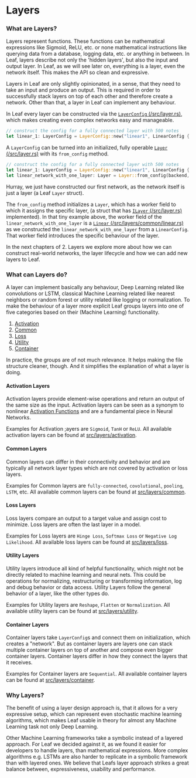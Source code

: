 # Layers

### What are Layers?

Layers represent functions. These functions can be mathematical expressions
like Sigmoid, ReLU, etc. or none mathematical instructions like querying data
from a database, logging data, etc. or anything in between. In Leaf, layers describe
not only the 'hidden layers', but also the input and output layer. In Leaf, as we
will see later on, everything is a layer, even the network itself. This makes the
API so clean and expressive.

Layers in Leaf are only slightly opinionated, in a sense, that they need to take
an input and produce an output. This is required in order to successfully stack
layers on top of each other and therefore create a network. Other than that, a
layer in Leaf can implement any behaviour.

In Leaf every layer can be constructed via the [`LayerConfig`
(/src/layer.rs)][layer-config], which makes creating even complex networks easy
and manageable.

```rust
// construct the config for a fully connected layer with 500 notes
let linear_1: LayerConfig = LayerConfig::new("linear1", LinearConfig { output_size: 500 })
```

A `LayerConfig` can be turned into an initialized, fully operable [`Layer`
(/src/layer.rs)][layer] with its `from_config` method.

```rust
// construct the config for a fully connected layer with 500 notes
let linear_1: LayerConfig = LayerConfig::new("linear1", LinearConfig { output_size: 500 })
let linear_network_with_one_layer: Layer = Layer::from_config(backend, &linear_1);
```

Hurray, we just have constructed our first network, as the network itself is
just a layer (a Leaf `Layer` struct). 

The `from_config` method initializes a `Layer`, which has a worker field to which
it assigns the specific layer, (a struct that has [`ILayer` (/src/layer.rs)][ilayer] implemented).
In that tiny example above, the worker field of the `linear_network_with_one_layer`
is a [`Linear` (/src/layers/common/linear.rs)][linear-layer] as we constructed
the `linear_network_with_one_layer` from a `LinearConfig`. That worker field
introduces the specific behaviour of the layer.

In the next chapters of 2. Layers we explore more about how we can construct
real-world networks, the layer lifecycle and how we can add new layers to Leaf.

[layer-config]: https://github.com/autumnai/leaf/blob/master/src/layer.rs
[layer]: https://github.com/autumnai/leaf/blob/master/src/layer.rs
[ilayer]: https://github.com/autumnai/leaf/blob/master/src/layer.rs
[linear-layer]: https://github.com/autumnai/leaf/blob/master/src/layers/common/linear.rs

### What can Layers do?

A layer can implement basically any behaviour, Deep Learning related like
convolutions or LSTM, classical Machine Learning related like nearest neighbors
or random forest or utility related like logging or normalization. To make the
behaviour of a layer more explicit Leaf groups layers into one of five
categories based on their (Machine Learning) functionality.

1) [Activation](#Activation&#32;Layers)
2) [Common](#Common&#32;Layers)
3) [Loss](#Loss&#32;Layers)
4) [Utility](#Utility&#32;Layers)
5) [Container](#Container&#32;Layers)

In practice, the groups are of not much relevance. It helps making the file
structure cleaner, though. And it simplifies the explanation of what a layer is
doing.

#### Activation Layers

Activation layers provide element-wise operations and return an output of
the same size as the input. Activation layers can be seen as a synonym to
nonlinear [Activation Functions](https://en.wikipedia.org/wiki/Activation_function)
and are a fundamental piece in Neural Networks.

Examples for Activation ;ayers are `Sigmoid`, `TanH` or `ReLU`. All available
activation layers can be found at
[src/layers/activation](https://github.com/autumnai/leaf/tree/master/src/layers/activation).

#### Common Layers

Common layers can differ in their connectivity and behavior and are typically
all network layer types which are not covered by activation or loss layers.

Examples for Common layers are `fully-connected`, `covolutional`, `pooling`, `LSTM`,
etc. All available common layers can be found at
[src/layers/common](https://github.com/autumnai/leaf/tree/master/src/layers/common).

#### Loss Layers

Loss layers compare an output to a target value and assign cost to minimize.
Loss layers are often the last layer in a model.

Examples for Loss layers are `Hinge Loss`, `Softmax Loss` or `Negative Log
Likelihood`. All available loss layers can be found at
[src/layers/loss](https://github.com/autumnai/leaf/tree/master/src/layers/loss).

#### Utility Layers

Utility layers introduce all kind of helpful functionality, which might not be
directly related to machine learning and neural nets. This could be operations
for normalizing, restructuring or transforming information, log and debug
behavior or data access. Utility Layers follow the general behavior of a layer,
like the other types do.

Examples for Utility layers are `Reshape`, `Flatten` or `Normalization`. All
available utility layers can be found at
[src/layers/utility](https://github.com/autumnai/leaf/tree/master/src/layers/utility).

#### Container Layers

Container layers take `LayerConfig`s and connect them on initialization, which
creates a "network". But as container layers are layers one can stack multiple
container layers on top of another and compose even bigger container layers.
Container layers differ in how they connect the layers that it receives.

Examples for Container layers are `Sequential`. All available container layers
can be found at
[src/layers/container](https://github.com/autumnai/leaf/tree/master/src/layers/container).

### Why Layers?

The benefit of using a layer design approach is, that it allows for a very expressive
setup, which can represent even stochastic machine learning algorithms,
which makes Leaf usable in theory for almost any Machine Learning task not only
Deep Learning.

Other Machine Learning frameworks take a symbolic instead of a layered approach.
For Leaf we decided against it, as we found it easier for developers to handle
layers, than mathematical expressions. More complex algorithms e.g. LSTMs are
also harder to replicate in a symbolic framework than with layered ones. We
believe that Leafs layer approach strikes a great balance between,
expressiveness, usability and performance.
